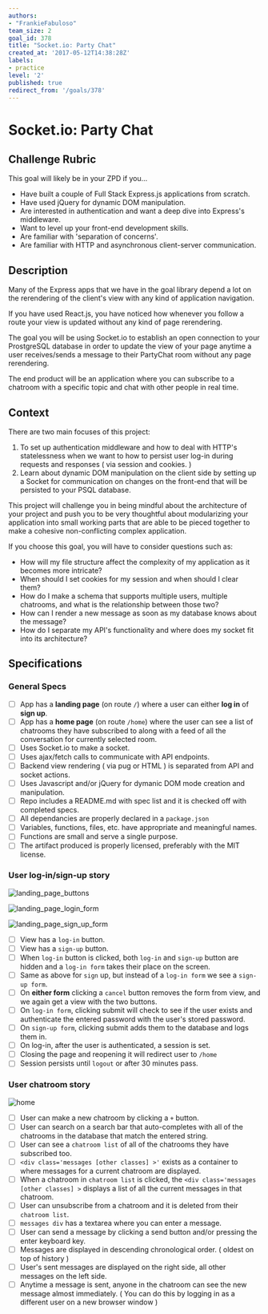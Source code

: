 ```yaml
---
authors:
- "FrankieFabuloso"
team_size: 2
goal_id: 378
title: "Socket.io: Party Chat"
created_at: '2017-05-12T14:38:28Z'
labels:
- practice
level: '2'
published: true
redirect_from: '/goals/378'
---
```


# Socket.io: Party Chat

## Challenge Rubric

This goal will likely be in your ZPD if you...

* Have built a couple of Full Stack Express.js applications from scratch.
* Have used jQuery for dynamic DOM manipulation.
* Are interested in authentication and want a deep dive into Express's middleware.
* Want to level up your front-end development skills.
* Are familiar with 'separation of concerns'.
* Are familiar with HTTP and asynchronous client-server communication.

## Description

Many of the Express apps that we have in the goal library depend a lot on the rerendering of the client's view with any kind of application navigation.

If you have used React.js, you have noticed how whenever you follow a route your view is updated without any kind of page rerendering.

The goal you will be using Socket.io to establish an open connection to your ProstgreSQL database in order to update the view of your page anytime a user receives/sends a message to their PartyChat room without any page rerendering.

The end product will be an application where you can subscribe to a chatroom with a specific topic and chat with other people in real time.

## Context

There are  two main focuses of this project:
1. To set up authentication middleware and how to deal with HTTP's statelessness when we want to how to persist user log-in during requests and responses ( via session and cookies. )
2. Learn about dynamic DOM manipulation on the client side by setting up a Socket for communication on changes on the front-end that will be persisted to your PSQL database.

This project will challenge you in being mindful about the architecture of your project and push you to be very thoughtful about modularizing your application into small working parts that are able to be pieced together to make a cohesive non-conflicting complex application.

If you choose this goal, you will have to consider questions such as:
* How will my file structure affect the complexity of my application as it becomes more intricate?
* When should I set cookies for my session and when should I clear them?
* How do I make a schema that supports multiple users, multiple chatrooms, and what is the relationship between those two?
* How can I render a new message as soon as my database knows about the message?
* How do I separate my API's functionality and where does my socket fit into its architecture?

## Specifications

### General Specs

- [ ] App has a **landing page** (on route `/`) where a user can either **log in** of **sign up**.
- [ ] App has a **home page** (on route `/home`) where the user can see a list of chatrooms they have subscribed to along with a feed of all the conversation for currently selected room.
- [ ] Uses Socket.io to make a socket.
- [ ] Uses ajax/fetch calls to communicate with API endpoints.
- [ ] Backend view rendering ( via pug or HTML ) is separated from API and socket actions.
- [ ] Uses Javascript and/or jQuery for dymanic DOM mode creation and manipulation.
- [ ] Repo includes a README.md with spec list and it is checked off with completed specs.
- [ ] All dependancies are properly declared in a `package.json`
- [ ] Variables, functions, files, etc. have appropriate and meaningful names.
- [ ] Functions are small and serve a single purpose.
- [ ] The artifact produced is properly licensed, preferably with the MIT license.

### User log-in/sign-up story

![landing_page_buttons](https://cloud.githubusercontent.com/assets/12012163/26009871/8c51315e-36ff-11e7-9c54-a5bc05d37879.png)

![landing_page_login_form](https://cloud.githubusercontent.com/assets/12012163/26009900/a07c820a-36ff-11e7-870b-e19cfdea0cee.png)

![landing_page_sign_up_form](https://cloud.githubusercontent.com/assets/12012163/26009910/a9edc24a-36ff-11e7-94e1-27be45c182d5.png)


- [ ] View has a `log-in` button.
- [ ] View has a `sign-up` button.
- [ ] When `log-in` button is clicked, both `log-in` and `sign-up` button are hidden and a `log-in form` takes their place on the screen.
- [ ] Same as above for `sign` up, but instead of a `log-in form` we see a `sign-up form`.
- [ ] On **either form** clicking a `cancel` button removes the form from view, and we again get a view with the two buttons.
- [ ] On `log-in form`, clicking submit will check to see if the user exists and authenticate the entered password with the user's stored password.
- [ ] On `sign-up form`, clicking submit adds them to the database and logs them in.
- [ ] On log-in, after the user is authenticated, a session is set.
- [ ] Closing the page and reopening it will redirect user to `/home`
- [ ] Session persists until `logout` or after 30 minutes pass.

### User chatroom story

![home](https://cloud.githubusercontent.com/assets/12012163/26009917/b81676f0-36ff-11e7-95fb-a7a888e47792.png)

- [ ] User can make a new chatroom by clicking a `+` button.
- [ ] User can search on a search bar that auto-completes with all of the chatrooms in the database that match the entered string.
- [ ] User can see a `chatroom list` of all of the chatrooms they have subscribed too.
- [ ] `<div class='messages [other classes] >'` exists as a container to where messages for a current chatroom are displayed.
- [ ] When a chatroom in `chatroom list` is clicked, the `<div class='messages [other classes] >` displays a list of all the current messages in that chatroom.
- [ ] User can unsubscribe from a chatroom and it is deleted from their `chatroom list`.
- [ ] `messages div` has a textarea where you can enter a message.
- [ ] User can send a message by clicking a send button and/or pressing the enter keyboard key.
- [ ] Messages are displayed in descending chronological order. ( oldest on top of history )
- [ ] User's sent messages are displayed on the right side, all other messages on the left side.
- [ ] Anytime a message is sent, anyone in the chatroom can see the new message almost immediately. ( You can do this by logging in as a different user on a new browser window )
